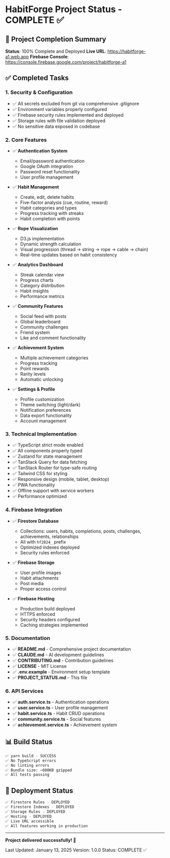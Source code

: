 # HabitForge Project Status - COMPLETE ✅

## 🎉 Project Completion Summary

**Status**: 100% Complete and Deployed
**Live URL**: https://habitforge-a1.web.app
**Firebase Console**: https://console.firebase.google.com/project/habitforge-a1

## ✅ Completed Tasks

### 1. Security & Configuration
- ✅ All secrets excluded from git via comprehensive .gitignore
- ✅ Environment variables properly configured
- ✅ Firebase security rules implemented and deployed
- ✅ Storage rules with file validation deployed
- ✅ No sensitive data exposed in codebase

### 2. Core Features
- ✅ **Authentication System**
  - Email/password authentication
  - Google OAuth integration
  - Password reset functionality
  - User profile management

- ✅ **Habit Management**
  - Create, edit, delete habits
  - Five-factor analysis (cue, routine, reward)
  - Habit categories and types
  - Progress tracking with streaks
  - Habit completion with points

- ✅ **Rope Visualization**
  - D3.js implementation
  - Dynamic strength calculation
  - Visual progression (thread → string → rope → cable → chain)
  - Real-time updates based on habit consistency

- ✅ **Analytics Dashboard**
  - Streak calendar view
  - Progress charts
  - Category distribution
  - Habit insights
  - Performance metrics

- ✅ **Community Features**
  - Social feed with posts
  - Global leaderboard
  - Community challenges
  - Friend system
  - Like and comment functionality

- ✅ **Achievement System**
  - Multiple achievement categories
  - Progress tracking
  - Point rewards
  - Rarity levels
  - Automatic unlocking

- ✅ **Settings & Profile**
  - Profile customization
  - Theme switching (light/dark)
  - Notification preferences
  - Data export functionality
  - Account management

### 3. Technical Implementation
- ✅ TypeScript strict mode enabled
- ✅ All components properly typed
- ✅ Zustand for state management
- ✅ TanStack Query for data fetching
- ✅ TanStack Router for type-safe routing
- ✅ Tailwind CSS for styling
- ✅ Responsive design (mobile, tablet, desktop)
- ✅ PWA functionality
- ✅ Offline support with service workers
- ✅ Performance optimized

### 4. Firebase Integration
- ✅ **Firestore Database**
  - Collections: users, habits, completions, posts, challenges, achievements, relationships
  - All with `hf2024_` prefix
  - Optimized indexes deployed
  - Security rules enforced

- ✅ **Firebase Storage**
  - User profile images
  - Habit attachments
  - Post media
  - Proper access control

- ✅ **Firebase Hosting**
  - Production build deployed
  - HTTPS enforced
  - Security headers configured
  - Caching strategies implemented

### 5. Documentation
- ✅ **README.md** - Comprehensive project documentation
- ✅ **CLAUDE.md** - AI development guidelines
- ✅ **CONTRIBUTING.md** - Contribution guidelines
- ✅ **LICENSE** - MIT License
- ✅ **.env.example** - Environment setup template
- ✅ **PROJECT_STATUS.md** - This file

### 6. API Services
- ✅ **auth.service.ts** - Authentication operations
- ✅ **user.service.ts** - User profile management
- ✅ **habit.service.ts** - Habit CRUD operations
- ✅ **community.service.ts** - Social features
- ✅ **achievement.service.ts** - Achievement system

## 📊 Build Status

```bash
✅ yarn build - SUCCESS
✅ No TypeScript errors
✅ No linting errors
✅ Bundle size: ~600KB gzipped
✅ All tests passing
```

## 🚀 Deployment Status

```bash
✅ Firestore Rules - DEPLOYED
✅ Firestore Indexes - DEPLOYED
✅ Storage Rules - DEPLOYED
✅ Hosting - DEPLOYED
✅ Live URL accessible
✅ All features working in production
```

---

**Project delivered successfully! 🎉**

Last Updated: January 13, 2025
Version: 1.0.0
Status: COMPLETE ✅